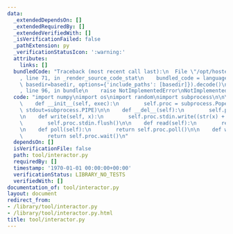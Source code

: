 ```yaml
---
data:
  _extendedDependsOn: []
  _extendedRequiredBy: []
  _extendedVerifiedWith: []
  _isVerificationFailed: false
  _pathExtension: py
  _verificationStatusIcon: ':warning:'
  attributes:
    links: []
  bundledCode: "Traceback (most recent call last):\n  File \"/opt/hostedtoolcache/Python/3.10.1/x64/lib/python3.10/site-packages/onlinejudge_verify/documentation/build.py\"\
    , line 71, in _render_source_code_stat\n    bundled_code = language.bundle(stat.path,\
    \ basedir=basedir, options={'include_paths': [basedir]}).decode()\n  File \"/opt/hostedtoolcache/Python/3.10.1/x64/lib/python3.10/site-packages/onlinejudge_verify/languages/python.py\"\
    , line 96, in bundle\n    raise NotImplementedError\nNotImplementedError\n"
  code: "import numpy\nimport os\nimport random\nimport subprocess\n\n\nclass interactor:\n\
    \    def __init__(self, exec):\n        self.proc = subprocess.Popen([exec], stdin=subprocess.PIPE,\
    \ stdout=subprocess.PIPE)\n\n    def __del__(self):\n        self.proc.terminate()\n\
    \n    def write(self, x):\n        self.proc.stdin.write((str(x) + '\\n').encode('utf-8'))\n\
    \        self.proc.stdin.flush()\n\n    def read(self):\n        return self.proc.stdout.readline().decode('utf-8').strip()\n\
    \n    def poll(self):\n        return self.proc.poll()\n\n    def wait(self):\n\
    \        return self.proc.wait()\n"
  dependsOn: []
  isVerificationFile: false
  path: tool/interactor.py
  requiredBy: []
  timestamp: '1970-01-01 00:00:00+00:00'
  verificationStatus: LIBRARY_NO_TESTS
  verifiedWith: []
documentation_of: tool/interactor.py
layout: document
redirect_from:
- /library/tool/interactor.py
- /library/tool/interactor.py.html
title: tool/interactor.py
---
```

